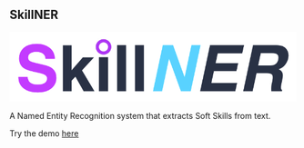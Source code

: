 ## SkillNER

![logo.png](logo.png)

A Named Entity Recognition system that extracts Soft Skills from text.

Try the demo [here](https://mysterious-hollows-20657.herokuapp.com/)
